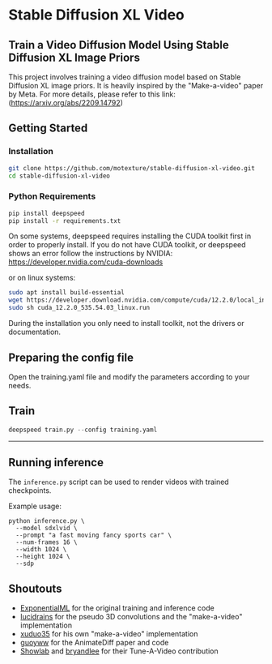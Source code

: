 # Stable Diffusion XL Video
## Train a Video Diffusion Model Using Stable Diffusion XL Image Priors

This project involves training a video diffusion model based on Stable Diffusion XL image priors. It is heavily inspired by the "Make-a-video" paper by Meta. For more details, please refer to this link: (https://arxiv.org/abs/2209.14792)

## Getting Started

### Installation
```bash
git clone https://github.com/motexture/stable-diffusion-xl-video.git
cd stable-diffusion-xl-video
```

### Python Requirements

```bash
pip install deepspeed
pip install -r requirements.txt
```

On some systems, deepspeed requires installing the CUDA toolkit first in order to properly install. If you do not have CUDA toolkit, or deepspeed shows an error follow the instructions by NVIDIA: https://developer.nvidia.com/cuda-downloads

or on linux systems:
```bash
sudo apt install build-essential
wget https://developer.download.nvidia.com/compute/cuda/12.2.0/local_installers/cuda_12.2.0_535.54.03_linux.run
sudo sh cuda_12.2.0_535.54.03_linux.run
```

During the installation you only need to install toolkit, not the drivers or documentation.


## Preparing the config file
Open the training.yaml file and modify the parameters according to your needs.

## Train
```python
deepspeed train.py --config training.yaml
```
---

## Running inference
The `inference.py` script can be used to render videos with trained checkpoints.

Example usage: 
```
python inference.py \
  --model sdxlvid \
  --prompt "a fast moving fancy sports car" \
  --num-frames 16 \
  --width 1024 \
  --height 1024 \
  --sdp
```

## Shoutouts

- [ExponentialML](https://github.com/ExponentialML/Text-To-Video-Finetuning/) for the original training and inference code
- [lucidrains](https://github.com/lucidrains/make-a-video-pytorch/) for the pseudo 3D convolutions and the "make-a-video" implementation
- [xuduo35](https://github.com/xuduo35/MakeLongVideo/) for his own "make-a-video" implementation
- [guoyww](https://github.com/guoyww/AnimateDiff/) for the AnimateDiff paper and code
- [Showlab](https://github.com/showlab/Tune-A-Video) and [bryandlee](https://github.com/bryandlee/Tune-A-Video) for their Tune-A-Video contribution

